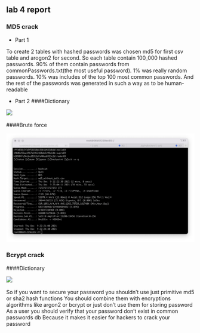 ## lab 4 report

### MD5 crack

- Part 1

To create 2 tables with hashed passwords was chosen md5 for first csv table and arogon2 for second.
So each table contain 100_000 hashed passwords.
90% of them contain passwords from commonPasswords.txt(the most useful password).
1% was really random passwords.
10% was includes of the top 100 most common passwords.
And the rest of the passwords was generated in such a way as to be human-readable 




- Part 2
####Dictionary
<div>
<img src="images/md5-dictionary.png">
</div>

####Brute force
<div>
<img src="images/md5-brute-force.png">
</div>

### Bcrypt crack

####Dictionary
<div>
<img src="images/bcrypt-dictionary.png">
</div>

So if you want to secure your password you shouldn’t use just primitive md5 or sha2 hash functions
You should combine them with encryptions algorithms like argon2 or bcrypt or just don’t use them for storing password
As a user you should verify that your password don’t exist in common passwords db
Because it makes it easier for hackers to crack your password